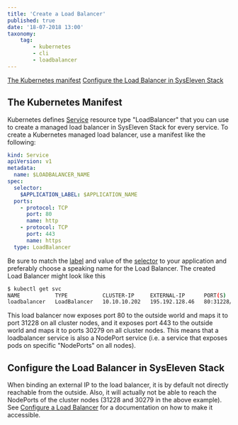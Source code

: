 ```yaml
---
title: 'Create a Load Balancer'
published: true
date: '18-07-2018 13:00'
taxonomy:
    tag:
        - kubernetes
        - cli
        - loadbalancer
---
```


[The Kubernetes manifest](#the-kubernetes-manifest)
[Configure the Load Balancer in SysEleven Stack](#configure-the-load-balancer-in-syseleven-stack)

## The Kubernetes Manifest

Kubernetes defines [Service](https://kubernetes.io/docs/concepts/services-networking/service/) resource type "LoadBalancer" that you can use to create a managed load balancer in SysEleven Stack for every service.
To create a Kubernetes managed load balancer, use a manifest like the following:

```yaml
kind: Service
apiVersion: v1
metadata:
  name: $LOADBALANCER_NAME
spec:
  selector:
    $APPLICATION_LABEL: $APPLICATION_NAME
  ports:
    - protocol: TCP
      port: 80
      name: http
    - protocol: TCP
      port: 443
      name: https
  type: LoadBalancer
```

Be sure to match the [label](https://kubernetes.io/docs/concepts/overview/working-with-objects/labels/) and value of the [selector](https://kubernetes.io/docs/concepts/overview/working-with-objects/labels/) to your application and preferably choose a speaking name for the Load Balancer. The created Load Balancer might look like this

```bash
$ kubectl get svc
NAME           TYPE           CLUSTER-IP     EXTERNAL-IP      PORT(S)                      AGE
loadbalancer   LoadBalancer   10.10.10.202   195.192.128.46   80:31228/TCP,443:30279/TCP   11s
```

This load balancer now exposes port 80 to the outside world and maps it to port 31228 on all cluster nodes, and it exposes port 443 to the outside world and maps it to ports 30279 on all cluster nodes. This means that a loadbalancer service is also a NodePort service (i.e. a service that exposes pods on specific "NodePorts" on all nodes).

## Configure the Load Balancer in SysEleven Stack

When binding an external IP to the load balancer, it is by default not directly reachable from the outside. Also, it will actually not be able to reach the NodePorts of the cluster nodes (31228 and 30279 in the above example). See [Configure a Load Balancer](../14.configure-a-load-balancer/default.en.md) for a documentation on how to make it accessible.
